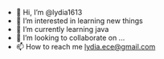 - 👋 Hi, I’m @lydia1613
- 👀 I’m interested in learning new things
- 🌱 I’m currently learning java
- 💞️ I’m looking to collaborate on ...
- 📫 How to reach me lydia.ece@gmail.com

<!---
lydia1613/lydia1613 is a ✨ special ✨ repository because its `README.md` (this file) appears on your GitHub profile.
You can click the Preview link to take a look at your changes.
--->

